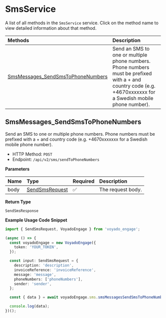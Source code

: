 # SmsService

A list of all methods in the `SmsService` service. Click on the method name to view detailed information about that method.

| Methods                                                                 | Description                                                                                                                                                   |
| :---------------------------------------------------------------------- | :------------------------------------------------------------------------------------------------------------------------------------------------------------ |
| [SmsMessages_SendSmsToPhoneNumbers](#smsmessages_sendsmstophonenumbers) | Send an SMS to one or multiple phone numbers. Phone numbers must be prefixed with a + and country code (e.g. +4670xxxxxxx for a Swedish mobile phone number). |

## SmsMessages_SendSmsToPhoneNumbers

Send an SMS to one or multiple phone numbers. Phone numbers must be prefixed with a + and country code (e.g. +4670xxxxxxx for a Swedish mobile phone number).

- HTTP Method: `POST`
- Endpoint: `/api/v2/sms/sendToPhoneNumbers`

**Parameters**

| Name | Type                                          | Required | Description       |
| :--- | :-------------------------------------------- | :------- | :---------------- |
| body | [SendSmsRequest](../models/SendSmsRequest.md) | ✅       | The request body. |

**Return Type**

`SendSmsResponse`

**Example Usage Code Snippet**

```typescript
import { SendSmsRequest, VoyadoEngage } from 'voyado_engage';

(async () => {
  const voyadoEngage = new VoyadoEngage({
    token: 'YOUR_TOKEN',
  });

  const input: SendSmsRequest = {
    description: 'description',
    invoiceReference: 'invoiceReference',
    message: 'message',
    phoneNumbers: ['phoneNumbers'],
    sender: 'sender',
  };

  const { data } = await voyadoEngage.sms.smsMessagesSendSmsToPhoneNumbers(input);

  console.log(data);
})();
```

<!-- This file was generated by liblab | https://liblab.com/ -->
